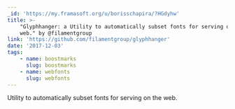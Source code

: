 ```yaml
---
_id: 'https://my.framasoft.org/u/borisschapira/?HGdyhw'
title: >-
    "Glyphhanger: a Utility to automatically subset fonts for serving on the
    web." by @filamentgroup
link: 'https://github.com/filamentgroup/glyphhanger'
date: '2017-12-03'
tags:
    - name: boostmarks
      slug: boostmarks
    - name: webfonts
      slug: webfonts
---
```


<div class="markdown"><p>Utility to automatically subset fonts for serving on the web.
</p></div>
